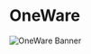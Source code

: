 # OneWare

![OneWare Banner](https://raw.githubusercontent.com/ProtopSolutions/OneWare/main/Banner.jpg?token=GHSAT0AAAAAACAHWWE2UEQVDLUTEE2FLAAQZDTW77A)

